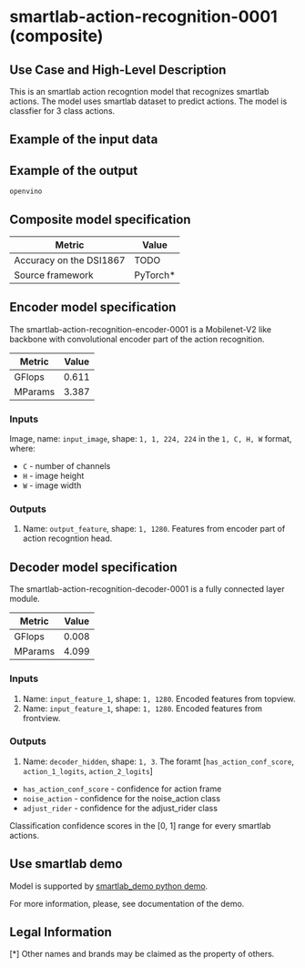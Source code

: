 # smartlab-action-recognition-0001 (composite)

## Use Case and High-Level Description

This is an smartlab action recogntion model that recognizes smartlab actions.
The model uses smartlab dataset to predict actions.
The model is classfier for 3 class actions.

## Example of the input data
<!-- ![](./assets/frame0001.jpg) -->

## Example of the output

`openvino`

## Composite model specification

| Metric                                         | Value              |
| ---------------------------------------------- | ------------------ |
| Accuracy on the DSI1867                        | TODO               |
| Source framework                               | PyTorch\*          |


## Encoder model specification

The smartlab-action-recognition-encoder-0001 is a Mobilenet-V2 like backbone with convolutional encoder part of the action recognition.

| Metric  | Value |
| ------- | ----- |
| GFlops  | 0.611 |
| MParams | 3.387 |

### Inputs

Image, name: `input_image`, shape: `1, 1, 224, 224` in the `1, C, H, W` format, where:

- `C` - number of channels
- `H` - image height
- `W` - image width


### Outputs

1.	Name: `output_feature`, shape: `1, 1280`. Features from encoder part of action recogntion head.

## Decoder model specification

The smartlab-action-recognition-decoder-0001 is a fully connected layer module.

| Metric  | Value |
| ------- | ----- |
| GFlops  | 0.008 |
| MParams | 4.099 |

### Inputs

1.	Name: `input_feature_1`, shape: `1, 1280`. Encoded features from topview.
2.	Name: `input_feature_1`, shape: `1, 1280`. Encoded features from frontview.

### Outputs

1.	Name: `decoder_hidden`, shape: `1, 3`. The foramt [`has_action_conf_score`, `action_1_logits`, `action_2_logits`]

- `has_action_conf_score` - confidence for action frame
- `noise_action` - confidence for the noise_action class
- `adjust_rider` - confidence for the adjust_rider class

Classification confidence scores in the [0, 1] range
    for every smartlab actions.

## Use smartlab demo

Model is supported by [smartlab_demo python demo](../../../demos/smartlab_demo/python/README.md).


For more information, please, see documentation of the demo.
## Legal Information
[*] Other names and brands may be claimed as the property of others.
